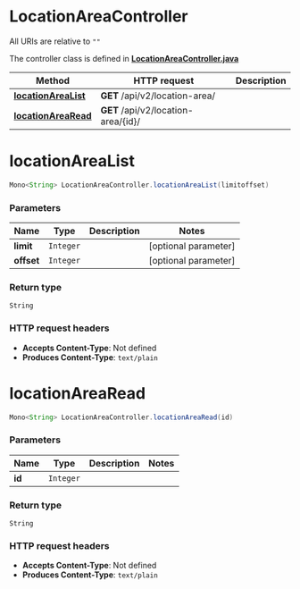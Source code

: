# LocationAreaController

All URIs are relative to `""`

The controller class is defined in **[LocationAreaController.java](../../src/main/java/org/openapitools/controller/LocationAreaController.java)**

Method | HTTP request | Description
------------- | ------------- | -------------
[**locationAreaList**](#locationAreaList) | **GET** /api/v2/location-area/ | 
[**locationAreaRead**](#locationAreaRead) | **GET** /api/v2/location-area/{id}/ | 

<a name="locationAreaList"></a>
# **locationAreaList**
```java
Mono<String> LocationAreaController.locationAreaList(limitoffset)
```



### Parameters
Name | Type | Description  | Notes
------------- | ------------- | ------------- | -------------
**limit** | `Integer` |  | [optional parameter]
**offset** | `Integer` |  | [optional parameter]

### Return type
`String`


### HTTP request headers
 - **Accepts Content-Type**: Not defined
 - **Produces Content-Type**: `text/plain`

<a name="locationAreaRead"></a>
# **locationAreaRead**
```java
Mono<String> LocationAreaController.locationAreaRead(id)
```



### Parameters
Name | Type | Description  | Notes
------------- | ------------- | ------------- | -------------
**id** | `Integer` |  |

### Return type
`String`


### HTTP request headers
 - **Accepts Content-Type**: Not defined
 - **Produces Content-Type**: `text/plain`


